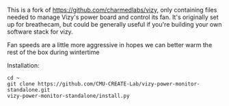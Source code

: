 This is a fork of https://github.com/charmedlabs/vizy, only containing files needed to manage Vizy's power board and control its fan.  It's originally set up for breathecam, but could be generally useful if you're building your own software stack for vizy.

Fan speeds are a little more aggressive in hopes we can better warm the rest of the box during wintertime

Installation:

    cd ~
    git clone https://github.com/CMU-CREATE-Lab/vizy-power-monitor-standalone.git
    vizy-power-monitor-standalone/install.py

